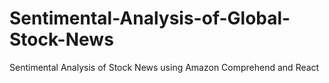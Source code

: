 # Sentimental-Analysis-of-Global-Stock-News
Sentimental Analysis of Stock News using Amazon Comprehend and React 
